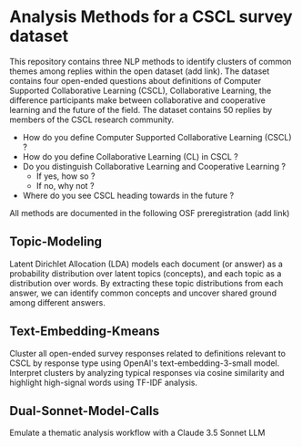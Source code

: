 # Analysis Methods for a CSCL survey dataset
This repository contains three NLP methods to identify clusters of common themes among replies within the open dataset (add link). 
The dataset contains four open-ended questions about definitions of Computer Supported Collaborative Learning (CSCL), Collaborative Learning, the difference participants make between collaborative and cooperative learning and the future of the field. The dataset contains 50 replies by members of the CSCL research community.
- How do you define Computer Supported Collaborative Learning (CSCL) ?
- How do you define Collaborative Learning (CL) in CSCL ?
- Do you distinguish Collaborative Learning and Cooperative Learning ?
    - If yes, how so ?
    - If no, why not ?
- Where do you see CSCL heading towards in the future ?

All methods are documented in the following OSF preregistration (add link)

## Topic-Modeling
Latent Dirichlet Allocation (LDA) models each document (or answer) as a probability distribution over latent topics (concepts), and each topic as a distribution over words. By extracting these topic distributions from each answer, we can identify common concepts and uncover shared ground among different answers. 

## Text-Embedding-Kmeans
Cluster all open-ended survey responses related to definitions relevant to CSCL by response type using OpenAI's text-embedding-3-small model. Interpret clusters by analyzing typical responses via cosine similarity and highlight high-signal words using TF-IDF analysis.

## Dual-Sonnet-Model-Calls
Emulate a thematic analysis workflow with a Claude 3.5 Sonnet LLM